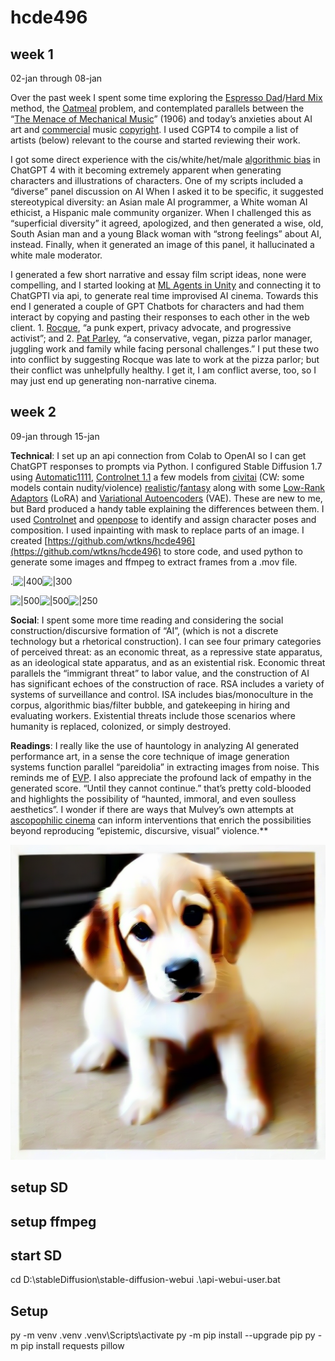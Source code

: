 # hcde496

## week 1 
02-jan through 08-jan

Over the past week I spent some time exploring the [Espresso Dad](https://www.instagram.com/reel/C0ttPyvubFz/?igsh=MTVxYXl3aHc5a2dneg%3D%3D)/[Hard Mix](https://www.instagram.com/p/C0SH4hsSeqZ/?img_index=1) method, the [Oatmeal](https://emshort.blog/2016/09/21/bowls-of-oatmeal-and-text-generation/) problem, and contemplated parallels between the “[The Menace of Mechanical Music](https://ocw.mit.edu/courses/21m-380-music-and-technology-contemporary-history-and-aesthetics-fall-2009/18ab3aba9fe7aa1502a55cd049333659_MIT21M_380F09_read02_sousa.pdf)” (1906) and today’s anxieties about AI art and [commercial](https://slate.com/technology/2014/05/white-smith-music-case-a-terrible-1908-supreme-court-decision-on-player-pianos.html) music [copyright](https://en.wikipedia.org/wiki/White-Smith_Music_Publishing_Co._v._Apollo_Co.). I used CGPT4 to compile a list of artists (below) relevant to the course and started reviewing their work.

I got some direct experience with the cis/white/het/male [algorithmic bias](https://arxiv.org/ftp/arxiv/papers/2312/2312.14769.pdf) in ChatGPT 4 with it becoming extremely apparent when generating characters and illustrations of characters. One of my scripts included a “diverse” panel discussion on AI When I asked it to be specific, it suggested stereotypical diversity: an Asian male AI programmer, a White woman AI ethicist, a Hispanic male community organizer. When I challenged this as “superficial diversity” it agreed, apologized, and then generated a wise, old, South Asian man and a young Black woman with “strong feelings” about AI, instead. Finally, when it generated an image of this panel, it hallucinated a white male moderator. 

I generated a few short narrative and essay film script ideas, none were compelling, and I started looking at [ML Agents in Unity](https://unity.com/products/machine-learning-agents) and connecting it to ChatGPTI via api, to generate real time improvised AI cinema. Towards this end I generated a couple of GPT Chatbots for characters and had them interact by copying and pasting their responses to each other in the web client. 1. [Rocque](https://chat.openai.com/g/g-sFehsJgva-rocque), “a punk expert, privacy advocate, and progressive activist”; and 2. [Pat Parley](https://chat.openai.com/g/g-RBpOagWOS-pat-parley), “a conservative, vegan, pizza parlor manager, juggling work and family while facing personal challenges.” I put these two into conflict by suggesting Rocque was late to work at the pizza parlor; but their conflict was unhelpfully healthy. I get it, I am conflict averse, too, so I may just end up generating non-narrative cinema.


## week 2
09-jan through 15-jan

**Technical**: I set up an api connection from Colab to OpenAI so I can get ChatGPT responses to prompts via Python. I configured Stable Diffusion 1.7 using [Automatic1111](https://github.com/AUTOMATIC1111/stable-diffusion-webui), [Controlnet 1.1](https://github.com/Mikubill/sd-webui-controlnet) a few models from [civitai](https://civitai.com/) (CW: some models contain nudity/violence) [realistic](https://civitai.com/models/15003/cyberrealistic)/[fantasy](https://civitai.com/models/129681/sdxl-faetastic?modelVersionId=291443) along with some [Low-Rank Adaptors](https://medium.com/@AIBites/lora-low-rank-adaptation-of-llms-paper-explained-5ae866871c8a) (LoRA) and [Variational Autoencoders](https://towardsdatascience.com/understanding-variational-autoencoders-vaes-f70510919f73) (VAE). These are new to me, but Bard produced a handy table explaining the differences between them. I used [Controlnet](https://stable-diffusion-art.com/controlnet/) and [openpose](https://github.com/CMU-Perceptual-Computing-Lab/openpose) to identify and assign character poses and composition. I used inpainting with mask to replace parts of an image. I created [https://github.com/wtkns/hcde496](https://github.com/wtkns/hcde496) to store code, and used python to generate some images and ffmpeg to extract frames from a .mov file.

.![|400](https://lh7-us.googleusercontent.com/LOx5yowHkkMjC5v3Jj8y3TEw7-soVhVi80AQS9twnos9lWdceYe2BLabvvu3hwz0x4ue-ET9UnbaUBQi45o5gjK6g-7XYU_dnPlphFJdCSlrySUCKusfGHYlXFrn1z500dQ3DhkxRYXv0BugPqbQfg)![|300](https://lh7-us.googleusercontent.com/RB00paYkE63H5j7PWh4rCs81SIbBqksimoTj84pbOetG3dg0-A7g6oSsFMZtACtSXTXwkI6Lq2AruoMOltcplZYRW1Zchlcl6FxCbcJ-x4DGQQW-IyOkHzb9EHEOAuxXm-Ob6kqOCHqLnvumQfAzow)

![|500](https://lh7-us.googleusercontent.com/vAAwZJhttlPteWYUqtnfvZBVq3NGA4MqQT8ERNW50U07kZYWR0NWssiH5jjKdaAQT4pGByDuUxq5PIOqPhuzJGMJB9vLKI4Xw_zV1bNvL1Fh9BXWPSalyzocXF8UckyPlF_TPmGYH6tDvf0cR-vXsQ)![|500](https://lh7-us.googleusercontent.com/ijGEJ0AK1VS9FEyr2_wo6BwYMi8pBkt5kiTdEdSr18MLs9jHDNJuiFRSit_4qlkn1xKsTy9vUoQ7Ip4F5FlkOV0JnPNM19PBndticHs_LTC1k19sc7u-y1z6T-_8SJxiTNoyRVTSSGk7wHFRPrTKJA)![|250](https://lh7-us.googleusercontent.com/y-77QFXfKg0kT740XLXMGy8xk4t05crLaSl2tSU9Uka4GtjtGxSN02ZLVQZ1H9wlQRtL_Q07kSFc6BNS3Bz-10jXd0nS32VlaBVluyiFuvrFTRn5_8QOIlVZ5dtEeH06K7TAneI6smzf9yVIZfH2aA)

**Social**: I spent some more time reading and considering the social construction/discursive formation of “AI”, (which is not a discrete technology but a rhetorical construction). I can see four primary categories of perceived threat: as an economic threat, as a repressive state apparatus, as an ideological state apparatus, and as an existential risk. Economic threat parallels the “immigrant threat” to labor value, and the construction of AI has significant echoes of the construction of race. RSA includes a variety of systems of surveillance and control. ISA includes bias/monoculture in the corpus, algorithmic bias/filter bubble, and gatekeeping in hiring and evaluating workers. Existential threats include those scenarios where humanity is replaced, colonized, or simply destroyed.

**Readings**: I really like the use of hauntology in analyzing AI generated performance art, in a sense the core technique of image generation systems function parallel “pareidolia” in extracting images from noise. This reminds me of [EVP](https://en.wikipedia.org/wiki/Electronic_voice_phenomenon). I also appreciate the profound lack of empathy in the generated score. “Until they cannot continue.” that’s pretty cold-blooded and highlights the possibility of “haunted, immoral, and even soulless aesthetics”. I wonder if there are ways that Mulvey’s own attempts at [ascopophilic cinema](https://docs.google.com/document/d/1qwnHkRCjv_C5XI7hyYtN8Jz_vjQzfsi-O0QHYmERg3E/edit?usp=sharing) can inform interventions that enrich the possibilities beyond reproducing “epistemic, discursive, visual” violence.**

![random image](output.png?raw=true "image")


## setup SD
## setup ffmpeg


## start SD
cd D:\stableDiffusion\stable-diffusion-webui
.\api-webui-user.bat

## Setup
py -m venv .venv
.venv\Scripts\activate
py -m pip install --upgrade pip
py -m pip install requests pillow




